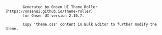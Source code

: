 
            Generated by Onsen UI Theme Roller (https://onsenui.github.io/theme-roller)
            for Onsen UI version 2.10.7.

            Copy 'theme.css' content in Bulk Editor to further modify the theme.
